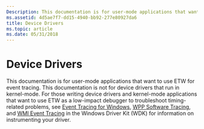 ```yaml
---
Description: This documentation is for user-mode applications that want to use ETW for event tracing.
ms.assetid: 4d5ae7f7-dd15-4940-bb92-277e80927da6
title: Device Drivers
ms.topic: article
ms.date: 05/31/2018
---
```


# Device Drivers

This documentation is for user-mode applications that want to use ETW for event tracing. This documentation is not for device drivers that run in kernel-mode. For those writing device drivers and kernel-mode applications that want to use ETW as a low-impact debugger to troubleshoot timing-related problems, see [Event Tracing for Windows](/windows-hardware/drivers/devtest/event-tracing-for-windows--etw-), [WPP Software Tracing](/windows-hardware/drivers/devtest/wpp-software-tracing), and [WMI Event Tracing](/windows-hardware/drivers/kernel/wmi-event-tracing) in the Windows Driver Kit (WDK) for information on instrumenting your driver.

 

 